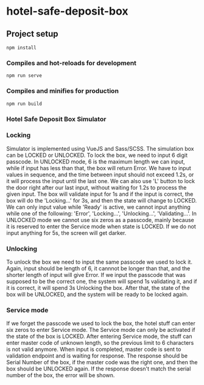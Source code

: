 # hotel-safe-deposit-box

## Project setup

```
npm install
```

### Compiles and hot-reloads for development

```
npm run serve
```

### Compiles and minifies for production

```
npm run build
```

### Hotel Safe Deposit Box Simulator

### Locking

Simulator is implemented using VueJS and Sass/SCSS.
The simulation box can be LOCKED or UNLOCKED.
To lock the box, we need to input 6 digit passcode.
In UNLOCKED mode, 6 is the maximum length we can input, while if input has less than that, the box will return Error.
We have to input values in sequence, and the time between input should not exceed 1.2s, or it will process the input until the last one. We can also use 'L' button to lock the door right after our last input, without waiting for 1.2s to process the given input.
The box will validate input for 1s and if the input is correct, the box will do the 'Locking...' for 3s, and then the state will change to LOCKED.
We can only input value while 'Ready' is active, we cannot input anything while one of the following: 'Error', 'Locking...', 'Unlocking...', 'Validating...'.
In UNLOCKED mode we cannot use six zeros as a passcode, mainly because it is reserved to enter the Service mode when state is LOCKED.
If we do not input anything for 5s, the screen will get darker.

### Unlocking

To unlock the box we need to input the same passcode we used to lock it. Again, input should be length of 6, it cannnot be longer than that, and the shorter length of input will give Error.
If we input the passcode that was supposed to be the correct one, the system will spend 1s validating it, and if it is correct, it will spend 3s Unlocking the box. After that, the state of the box will be UNLOCKED, and the system will be ready to be locked again.

### Service mode

If we forget the passcode we used to lock the box, the hotel stuff can enter six zeros to enter Service mode. The Service mode can only be activated if the state of the box is LOCKED.
After entering Service mode, the stuff can enter master code of unknown length, so the previous limit to 6 characters is not valid anymore. When input is completed, master code is sent to validation endpoint and is waiting for response. The response should be Serial Number of the box, if the master code was the right one, and then the box should be UNLOCKED again. If the response doesn't match the serial number of the box, the error will be shown.
